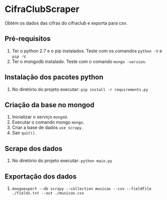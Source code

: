 CifraClubScraper
================

Obtém os dados das cifras do cifraclub e exporta para csv.

Pré-requisitos
--------------
1. Ter o python 2.7 e o pip instalados. Teste com os comandos ```python -V``` e ```pip -V```.
2. Ter o mongodb instalado. Teste com o comando ```mongo -version```.

Instalação dos pacotes python
-----------------------------
1. No diretório do projeto executar: ```pip install -r requirements.py```

Criação da base no mongod
-------------------------

1. Inicializar o serviço ```mongod```.
2. Executar o comando mongo ```mongo```.
3. Criar a base de dados ```use scrapy```.
4. Sair ``` quit() ```.

Scrape dos dados
----------------

1. No diretório do projeto executar: ```python main.py```

Exportação dos dados
--------------------

1. ```mongoexport --db scrapy --collection musicas --csv --fieldFile ./fields.txt --out ./musicas.csv```
